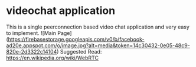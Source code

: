 # videochat application
This is a single peerconnection based video chat application and very easy to implement.
![Main Page] (https://firebasestorage.googleapis.com/v0/b/facebook-ad20e.appspot.com/o/image.jpg?alt=media&token=14c30432-0e05-48c9-820e-2d3322c14104)
Suggested Read: https://en.wikipedia.org/wiki/WebRTC
